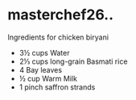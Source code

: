 # masterchef26.. 



Ingredients for chicken biryani 

- 3½ cups Water
- 2⅓ cups long-grain Basmati rice
- 4 Bay leaves
- ½ cup Warm Milk
- 1 pinch saffron strands